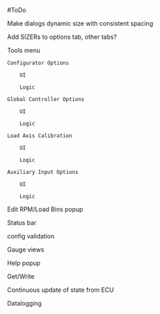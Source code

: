 #ToDo

Make dialogs dynamic size with consistent spacing

Add SIZERs to options tab, other tabs?

Tools menu

    Configurator Options
    
        UI
        
        Logic
    
    Global Controller Options
        
        UI
        
        Logic
    
    Load Axis Calibration
        
        UI
        
        Logic

    Auxiliary Input Options
        
        UI
        
        Logic

Edit RPM/Load Bins popup

Status bar

config validation

Gauge views

Help popup

Get/Write

Continuous update of state from ECU

Datalogging
